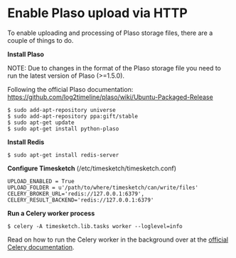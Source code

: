 # Enable Plaso upload via HTTP

To enable uploading and processing of Plaso storage files, there are a couple of things to do.

**Install Plaso**

NOTE: Due to changes in the format of the Plaso storage file you need to run the latest version of Plaso (>=1.5.0).

Following the official Plaso documentation:
https://github.com/log2timeline/plaso/wiki/Ubuntu-Packaged-Release

    $ sudo add-apt-repository universe
    $ sudo add-apt-repository ppa:gift/stable
    $ sudo apt-get update
    $ sudo apt-get install python-plaso

**Install Redis**

    $ sudo apt-get install redis-server

**Configure Timesketch** (/etc/timesketch/timesketch.conf)

    UPLOAD_ENABLED = True
    UPLOAD_FOLDER = u'/path/to/where/timesketch/can/write/files'
    CELERY_BROKER_URL='redis://127.0.0.1:6379',
    CELERY_RESULT_BACKEND='redis://127.0.0.1:6379'

**Run a Celery worker process**

    $ celery -A timesketch.lib.tasks worker --loglevel=info

Read on how to run the Celery worker in the background over at the [official Celery documentation](http://docs.celeryproject.org/en/latest/userguide/daemonizing.html#daemonizing).
